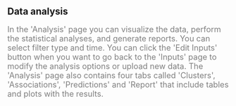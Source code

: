 ## Data analysis

<p style="font-size:18px; color: grey;">In the 'Analysis' page you can visualize the data, perform the statistical analyses, and generate reports. You can select filter type and time. You can click the 'Edit Inputs' button when you want to go back to the 'Inputs' page to modify the analysis options or upload new data. The 'Analysis' page also contains four tabs called 'Clusters', 'Associations', 'Predictions' and 'Report' that include tables and plots with the results.</p>
<br><br><br>